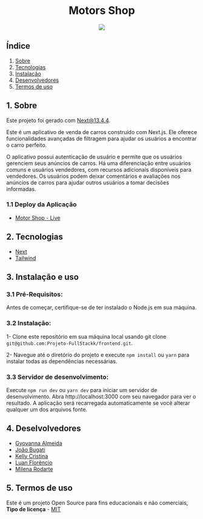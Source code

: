 <h1 align="center"> Motors Shop </h1>

<p align="center">
  <img src="https://github.com/Projeto-FullStackk/frontend/assets/110180304/0613fea0-b72d-40d2-8c16-cc1f7e4c4d1b">
</p>


<h2>Índice</h2>

1. [ Sobre ](#sobre)
2. [ Tecnologias](#techs)
3. [ Instalação ](#install)
4. [ Desenvolvedores ](#devs)
5. [ Termos de uso ](#termos)

<a name="sobre"></a>

## 1. Sobre
Este projeto foi gerado com Next@13.4.4.

Este é um aplicativo de venda de carros construído com Next.js. Ele oferece funcionalidades avançadas de filtragem para ajudar os usuários a encontrar o carro perfeito. 

O aplicativo possui autenticação de usuário e permite que os usuários gerenciem seus anúncios de carros. Há uma diferenciação entre usuários comuns e usuários vendedores, com recursos adicionais disponíveis para vendedores. Os usuários podem deixar comentários e avaliações nos anúncios de carros para ajudar outros usuários a tomar decisões informadas.

### 1.1 Deploy da Aplicação

- <a name="MotorShop" href="" target="_blank">Motor Shop - Live</a>

<a name="techs"></a>

## 2. Tecnologias

- <a name="next" href="https://nextjs.org/docs" target="_blank">Next</a>
- <a name="tailwind" href="https://tailwindcss.com/docs/installation" target="_blank">Tailwind</a>

<a name="install"></a>
## 3. Instalação e uso

### 3.1 Pré-Requisitos:

Antes de começar, certifique-se de ter instalado o Node.js em sua máquina.

### 3.2 Instalação:

1- Clone este repositório em sua máquina local usando git clone ``git@github.com:Projeto-FullStackk/frontend.git``.

2- Navegue até o diretório do projeto e execute ``npm install`` ou ``yarn`` para instalar todas as dependências necessárias.

### 3.3 Servidor de desenvolvimento:

Execute ``npm run dev`` ou ``yarn dev`` para iniciar um servidor de desenvolvimento. Abra http://localhost:3000 com seu navegador para ver o resultado. A aplicação será recarregada automaticamente se você alterar qualquer um dos arquivos fonte.

## 4. Deselvolvedores

- <a name="Gyovanna" href="https://github.com/gyo-almeida" target="_blank">Gyovanna Almeida</a>
- <a name="Joao" href="https://github.com/joaobuga35" target="_blank">João Bugati</a>
- <a name="kelly" href="https://github.com/kellygalliani" target="_blank">Kelly Cristina</a>
- <a name="luan" href="https://github.com/LuanFlorencioo" target="_blank">Luan Florêncio</a>
- <a name="milena" href="https://github.com/milenarodarte" target="_blank">Milena Rodarte</a>

<a name="termos"></a>

## 5. Termos de uso

Este é um projeto Open Source para fins educacionais e não comerciais, **Tipo de licença** - <a name="mit" href="https://opensource.org/licenses/MIT" target="_blank">MIT</a>
<a name="devs"></a>

